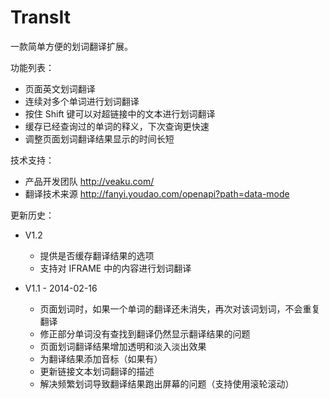 TransIt
===========

一款简单方便的划词翻译扩展。

功能列表：

- 页面英文划词翻译 
- 连续对多个单词进行划词翻译
- 按住 Shift 键可以对超链接中的文本进行划词翻译
- 缓存已经查询过的单词的释义，下次查询更快速
- 调整页面划词翻译结果显示的时间长短

技术支持：

- 产品开发团队 http://veaku.com/
- 翻译技术来源 http://fanyi.youdao.com/openapi?path=data-mode

更新历史：

- V1.2
  * 提供是否缓存翻译结果的选项
  * 支持对 IFRAME 中的内容进行划词翻译

- V1.1 - 2014-02-16
  * 页面划词时，如果一个单词的翻译还未消失，再次对该词划词，不会重复翻译
  * 修正部分单词没有查找到翻译仍然显示翻译结果的问题
  * 页面划词翻译结果增加透明和淡入淡出效果
  * 为翻译结果添加音标（如果有）
  * 更新链接文本划词翻译的描述
  * 解决频繁划词导致翻译结果跑出屏幕的问题（支持使用滚轮滚动）
